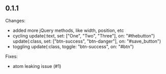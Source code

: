 ## 0.1.1
Changes:
* added more jQuery methods, like width, position, etc
* cycling
    update(:text, set: ["One", "Two", "Three"], on: "#thebutton")
    update(:class, set: ["btn-success", "btn-danger"], on: "#save_button")
* toggling
    update(:class, toggle: "btn-success", on: "#btn")

Fixes:
* atom leaking issue (#1)
